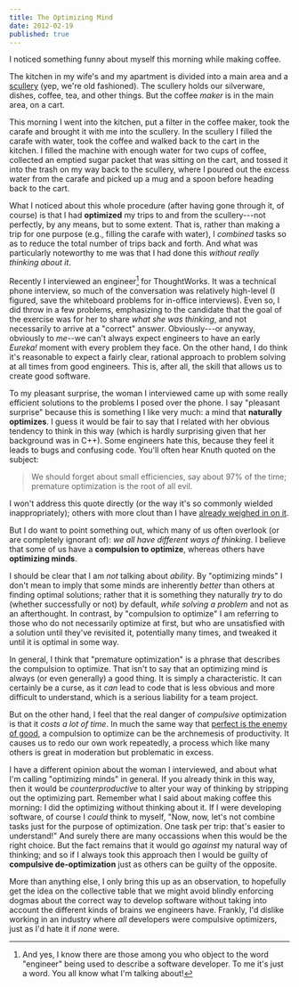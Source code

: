 ```yaml
---
title: The Optimizing Mind
date: 2012-02-19
published: true
---
```


I noticed something funny about myself this morning while making coffee.

The kitchen in my wife's and my apartment is divided into a main area and a [scullery][1] (yep, we're old fashioned). The scullery holds our silverware, dishes, coffee, tea, and other things. But the coffee *maker* is in the main area, on a cart.

This morning I went into the kitchen, put a filter in the coffee maker, took the carafe and brought it with me into the scullery. In the scullery I filled the carafe with water, took the coffee and walked back to the cart in the kitchen. I filled the machine with enough water for two cups of coffee, collected an emptied sugar packet that was sitting on the cart, and tossed it into the trash on my way back to the scullery, where I poured out the excess water from the carafe and picked up a mug and a spoon before heading back to the cart.

What I noticed about this whole procedure (after having gone through it, of course) is that I had **optimized** my trips to and from the scullery---not perfectly, by any means, but to some extent. That is, rather than making a trip for one purpose (e.g., filling the carafe with water), I *combined* tasks so as to reduce the total number of trips back and forth. And what was particularly noteworthy to me was that I had done this *without really thinking about it*.

Recently I interviewed an engineer[^engineer] for ThoughtWorks. It was a technical phone interview, so much of the conversation was relatively high-level (I figured, save the whiteboard problems for in-office interviews). Even so, I did throw in a few problems, emphasizing to the candidate that the goal of the exercise was for her to share *what she was thinking*, and not necessarily to arrive at a "correct" answer. Obviously---or anyway, obviously to *me*--we can't always expect engineers to have an early *Eureka!* moment with every problem they face. On the other hand, I do think it's reasonable to expect a fairly clear, rational approach to problem solving at all times from good engineers. This is, after all, the skill that allows us to create good software.

To my pleasant surprise, the woman I interviewed came up with some really efficient solutions to the problems I posed over the phone. I say "pleasant surprise" because this is something I like very much: a mind that **naturally optimizes**. I guess it would be fair to say that I related with her obvious tendency to think in this way (which is hardly surprising given that her background was in C++). Some engineers hate this, because they feel it leads to bugs and confusing code. You'll often hear Knuth quoted on the subject:

> We should forget about small efficiencies, say about 97% of the time; premature optimization is the root of all evil.

I won't address this quote directly (or the way it's so commonly wielded inappropriately); others with more clout than I have [already weighed in on it](http://www.bluebytesoftware.com/blog/2010/09/06/ThePrematureOptimizationIsEvilMyth.aspx).

But I do want to point something out, which many of us often overlook (or are completely ignorant of): *we all have different ways of thinking*. I believe that some of us have a **compulsion to optimize**, whereas others have **optimizing minds**.

I should be clear that I am *not* talking about *ability*. By "optimizing minds" I don't mean to imply that some minds are inherently *better* than others at finding optimal solutions; rather that it is something they naturally *try* to do (whether successfully or not) by default, *while solving a problem* and not as an afterthought. In contrast, by "compulsion to optimize" I am referring to those who do not necessarily optimize at first, but who are unsatisfied with a solution until they've revisited it, potentially many times, and tweaked it until it is optimal in some way.

In general, I think that "premature optimization" is a phrase that describes the compulsion to optimize. That isn't to say that an optimizing mind is always (or even generally) a good thing. It is simply a characteristic. It can certainly be a curse, as it *can* lead to code that is less obvious and more difficult to understand, which is a serious liability for a team project.

But on the other hand, I feel that the real danger of *compulsive* optimization is that it *costs a lot of time*. In much the same way that [perfect is the enemy of good](http://en.wikipedia.org/wiki/Perfect_is_the_enemy_of_good), a compulsion to optimize can be the archnemesis of productivity. It causes us to redo our own work repeatedly, a process which like many others is great in moderation but problematic in excess.

I have a different opinion about the woman I interviewed, and about what I'm calling "optimizing minds" in general. If you already think in this way, then it would be *counterproductive* to alter your way of thinking by stripping out the optimizing part. Remember what I said about making coffee this morning: I did the optimizing without thinking about it. If I were developing software, of course I *could* think to myself, "Now, now, let's not combine tasks just for the purpose of optimization. One task per trip: that's easier to understand!" And surely there are many occassions when this would be the right choice. But the fact remains that it would go *against* my natural way of thinking; and so if I always took this approach then I would be guilty of **compulsive de-optimization** just as others can be guilty of the opposite.

More than anything else, I only bring this up as an observation, to hopefully get the idea on the collective table that we might avoid blindly enforcing dogmas about the correct way to develop software without taking into account the different kinds of brains we engineers have. Frankly, I'd dislike working in an industry where *all* developers were compulsive optimizers, just as I'd hate it if *none* were.

[^engineer]: And yes, I know there are those among you who object to the word "engineer" being used to describe a software developer. To me it's just a word. You all know what I'm talking about!

[1]: http://en.wikipedia.org/wiki/Scullery_(room)
